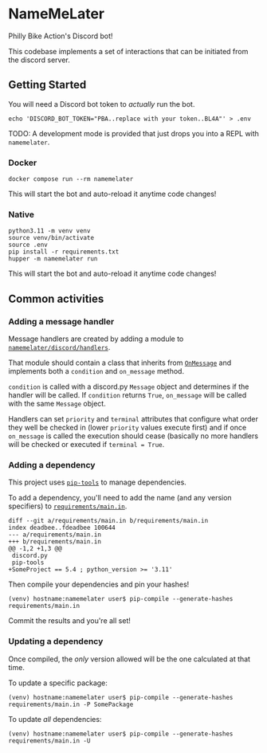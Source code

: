 # NameMeLater

Philly Bike Action's Discord bot!

This codebase implements a set of interactions that can be initiated from the
discord server.

## Getting Started

You will need a Discord bot token to _actually_ run the bot.

```shell
echo 'DISCORD_BOT_TOKEN="PBA..replace with your token..BL4A"' > .env
```

TODO: A development mode is provided that just drops you into a REPL with
`namemelater`.

### Docker

```
docker compose run --rm namemelater
```

This will start the bot and auto-reload it anytime code changes!

### Native

```shell
python3.11 -m venv venv
source venv/bin/activate
source .env
pip install -r requirements.txt
hupper -m namemelater run
```

This will start the bot and auto-reload it anytime code changes!

## Common activities

### Adding a message handler

Message handlers are created by adding a module to
[`namemelater/discord/handlers`](namemelater/discord/handlers).

That module should contain a class that inherits from
[`OnMessage`](namemelater/discord/handlers/__init__.py)
and implements both a `condition` and `on_message` method.

`condition` is called with a discord.py `Message` object and determines
if the handler will be called. If `condition` returns `True`, `on_message`
will be called with the same `Message` object.

Handlers can set `priority` and `terminal` attributes that configure
what order they well be checked in (lower `priority` values execute first)
and if once `on_message` is called the execution should cease (basically no
more handlers will be checked or executed if `terminal = True`.

### Adding a dependency

This project uses [`pip-tools`](https://pip-tools.readthedocs.io/en/stable/)
to manage dependencies.

To add a dependency, you'll need to add the name (and any version specifiers)
to [`requirements/main.in`](requirements/main.in).

```
diff --git a/requirements/main.in b/requirements/main.in
index deadbee..fdeadbee 100644
--- a/requirements/main.in
+++ b/requirements/main.in
@@ -1,2 +1,3 @@
 discord.py
 pip-tools
+SomeProject == 5.4 ; python_version >= '3.11'
```

Then compile your dependencies and pin your hashes!

```
(venv) hostname:namemelater user$ pip-compile --generate-hashes requirements/main.in
```

Commit the results and you're all set!

### Updating a dependency

Once compiled, the _only_ version allowed will be the one calculated at that time.

To update a specific package:

```
(venv) hostname:namemelater user$ pip-compile --generate-hashes requirements/main.in -P SomePackage
```

To update _all_ dependencies:

```
(venv) hostname:namemelater user$ pip-compile --generate-hashes requirements/main.in -U
```
